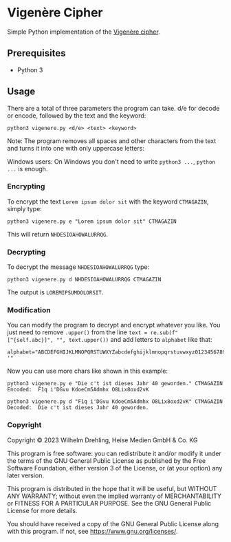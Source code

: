 # Vigenère Cipher

Simple Python implementation of the [Vigenère cipher](https://en.wikipedia.org/wiki/Vigen%C3%A8re_cipher).

## Prerequisites

- Python 3
 
## Usage

There are a total of three parameters the program can take. d/e for decode or encode, followed by the text and the keyword:

```
python3 vigenere.py <d/e> <text> <keyword>
```

Note: The program removes all spaces and other characters from the text and turns it into one with only uppercase letters:

Windows users: On Windows you don't need to write `python3 ...`, `python ...` is enough.

### Encrypting

To encrypt the text `Lorem ipsum dolor sit` with the keyword `CTMAGAZIN`, simply type:

```
python3 vigenere.py e "Lorem ipsum dolor sit" CTMAGAZIN
```

This will return `NHDESIOAHOWALURRQG`.

### Decrypting

To decrypt the message `NHDESIOAHOWALURRQG` type:

```
python3 vigenere.py d NHDESIOAHOWALURRQG CTMAGAZIN
```

The output is `LOREMIPSUMDOLORSIT`.

### Modification

You can modify the program to decrypt and encrypt whatever you like. You just need to remove ```.upper()``` from the line ```text = re.sub(f"[^{self.abc}]", "", text.upper())``` and add letters to ```alphabet``` like that:
```
alphabet="ABCDEFGHIJKLMNOPQRSTUWXYZabcdefghijklmnopqrstuvwxyz0123456789,. '"
```
Now you can use more chars like shown in this example:
```
python3 vigenere.py e "Die c't ist dieses Jahr 40 geworden." CTMAGAZIN
Encoded:  F1q i'DGvu KdoeCm5Admhx O8Lix8oxd2vK

python3 vigenere.py d "F1q i'DGvu KdoeCm5Admhx O8Lix8oxd2vK" CTMAGAZIN
Decoded:  Die c't ist dieses Jahr 40 geworden.
```

### Copyright

Copyright ©️ 2023 Wilhelm Drehling, Heise Medien GmbH & Co. KG

This program is free software: you can redistribute it and/or modify it under the terms of the GNU General Public License as published by the Free Software Foundation, either version 3 of the License, or (at your option) any later version.

This program is distributed in the hope that it will be useful, but WITHOUT ANY WARRANTY; without even the implied warranty of MERCHANTABILITY or FITNESS FOR A PARTICULAR PURPOSE. See the GNU General Public License for more details.

You should have received a copy of the GNU General Public License along with this program. If not, see https://www.gnu.org/licenses/.
